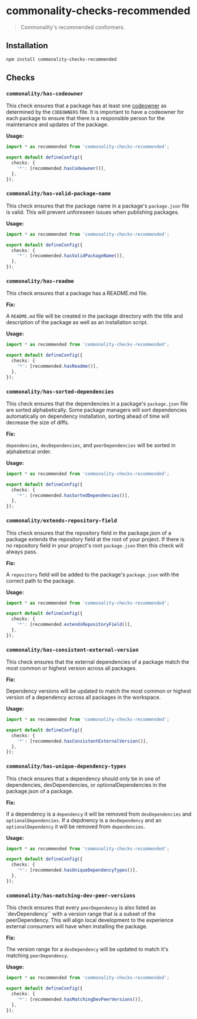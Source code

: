 # commonality-checks-recommended

> Commonality's recommended conformers.

## Installation

```sh
npm install commonality-checks-recommended
```

## Checks

### `commonality/has-codeowner`

This check ensures that a package has at least one [codeowner](https://www.commonality.co/docs/codeowners) as determined by the `CODEOWNERS` file. It is important to have a codeowner for each package to ensure that there is a responsible person for the maintenance and updates of the package.

**Usage:**

```ts
import * as recommended from 'commonality-checks-recommended';

export default defineConfig({
  checks: {
    '*': [recommended.hasCodeowner()],
  },
});
```

### `commonality/has-valid-package-name`

This check ensures that the package name in a package's `package.json` file is valid. This will prevent unforeseen issues when publishing packages.

**Usage:**

```ts
import * as recommended from 'commonality-checks-recommended';

export default defineConfig({
  checks: {
    '*': [recommended.hasValidPackageName()],
  },
});
```

### `commonality/has-readme`

This check ensures that a package has a README.md file.

**Fix:**

A `README.md` file will be created in the package directory with the title and description of the package as well as an installation script.

**Usage:**

```ts
import * as recommended from 'commonality-checks-recommended';

export default defineConfig({
  checks: {
    '*': [recommended.hasReadme()],
  },
});
```

### `commonality/has-sorted-dependencies`

This check ensures that the dependencies in a package's `package.json` file are sorted alphabetically. Some package managers will sort dependencies automatically on dependency installation, sorting ahead of time will decrease the size of diffs.

**Fix:**

`dependencies`, `devDependencies`, and `peerDependencies` will be sorted in alphabetical order.

**Usage:**

```ts
import * as recommended from 'commonality-checks-recommended';

export default defineConfig({
  checks: {
    '*': [recommended.hasSortedDependencies()],
  },
});
```

### `commonality/extends-repository-field`

This check ensures that the repository field in the package.json of a package extends the repository field at the root of your project. If there is no repository field in your project's root `package.json` then this check will always pass.

**Fix:**

A `repository` field will be added to the package's `package.json` with the correct path to the package.

**Usage:**

```ts
import * as recommended from 'commonality-checks-recommended';

export default defineConfig({
  checks: {
    '*': [recommended.extendsRepositoryField()],
  },
});
```

### `commonality/has-consistent-external-version`

This check ensures that the external dependencies of a package match the most common or highest version across all packages.

**Fix:**

Dependency versions will be updated to match the most common or highest version of a dependency across all packages in the workspace.

**Usage:**

```ts
import * as recommended from 'commonality-checks-recommended';

export default defineConfig({
  checks: {
    '*': [recommended.hasConsistentExternalVersion()],
  },
});
```

### `commonality/has-unique-dependency-types`

This check ensures that a dependency should only be in one of dependencies, devDependencies, or optionalDependencies in the package.json of a package.

**Fix:**

If a dependency is a `dependency` it will be removed from `devDependencies` and `optionalDependencies`. If a depdnency is a `devDependency` and an `optionalDependency` it will be removed from `dependencies`.

**Usage:**

```ts
import * as recommended from 'commonality-checks-recommended';

export default defineConfig({
  checks: {
    '*': [recommended.hasUniqueDependencyTypes()],
  },
});
```

### `commonality/has-matching-dev-peer-versions`

This check ensures that every `peerDependency` is also listed as `devDependency`` with a version range that is a subset of the peerDependency. This will align local development to the experience external consumers will have when installing the package.

**Fix:**

The version range for a `devDependency` will be updated to match it's matching `peerDependency`.

**Usage:**

```ts
import * as recommended from 'commonality-checks-recommended';

export default defineConfig({
  checks: {
    '*': [recommended.hasMatchingDevPeerVersions()],
  },
});
```
